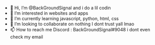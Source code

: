 - 👋 Hi, I’m @BackGroundSignal and i do a lil codin
- 👀 I’m interested in websites and apps
- 🌱 I’m currently learning javascript, python, html, css
- 💞️ I’m looking to collaborate on nothing I dont trust yall lmao 
- 📫 How to reach me Discord : BackGroundSignal#9048 i dont even check my email 

<!---
BackGroundSignal/BackGroundSignal is a ✨ special ✨ repository because its `README.md` (this file) appears on your GitHub profile.
You can click the Preview link to take a look at your changes.
--->
